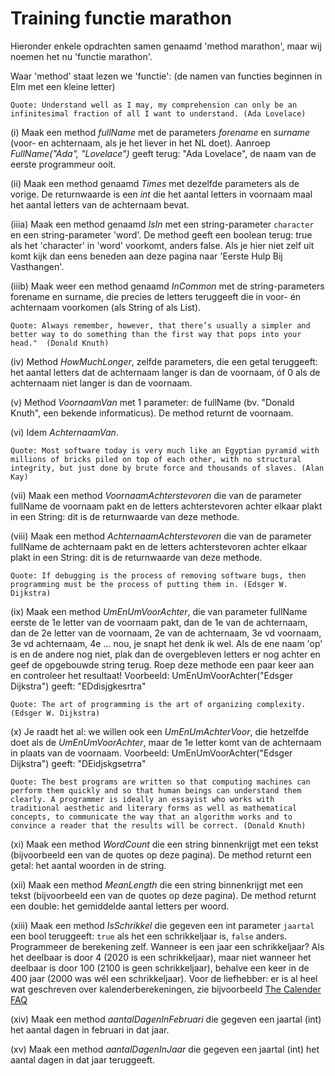 # Training functie marathon

Hieronder enkele opdrachten samen genaamd 'method marathon', maar wij noemen het nu 'functie marathon'.

Waar 'method' staat lezen we 'functie':
(de namen van functies beginnen in Elm met een kleine letter)


`Quote: Understand well as I may, my comprehension can only be an infinitesimal fraction of all I want to understand. (Ada Lovelace)`

(i) Maak een method *fullName* met de parameters *forename* en *surname* (voor- en achternaam, als je het liever in het NL doet).
Aanroep *FullName("Ada", "Lovelace")* geeft terug: "Ada Lovelace", de naam van de eerste programmeur ooit.

(ii) Maak een method genaamd *Times* met dezelfde parameters als de vorige. De returnwaarde is een *int* die het aantal letters in voornaam maal het aantal letters van de achternaam bevat.

(iiia) Maak een method genaamd *IsIn* met een string-parameter `character` en een string-parameter 'word'. De method geeft een boolean terug: true als het 'character' in 'word' voorkomt, anders false. Als je hier niet zelf uit komt kijk dan eens beneden aan deze pagina naar 'Eerste Hulp Bij Vasthangen'.

(iiib) Maak weer een method genaamd *InCommon* met de string-parameters forename en surname, die precies de letters teruggeeft die in voor- én achternaam voorkomen (als String of als List).

`Quote: Always remember, however, that there’s usually a simpler and better way to do something than the first way that pops into your head."  (Donald Knuth)`

(iv) Method *HowMuchLonger*, zelfde parameters, die een getal teruggeeft: het aantal letters dat de achternaam langer is dan de voornaam, óf 0 als de achternaam niet langer is dan de voornaam.

(v) Method *VoornaamVan* met 1 parameter: de fullName
(bv. "Donald Knuth", een bekende informaticus).
De method returnt de voornaam.

(vi) Idem *AchternaamVan*.

`Quote: Most software today is very much like an Egyptian pyramid with millions of bricks piled on top of each other, with no structural integrity, but just done by brute force and thousands of slaves. (Alan Kay)`

(vii) Maak een method *VoornaamAchterstevoren* die van de parameter fullName de voornaam pakt en de letters achterstevoren achter elkaar plakt in een String: dit is de returnwaarde van deze methode.

(viii) Maak een method *AchternaamAchterstevoren* die van de parameter fullName de achternaam pakt en de letters achterstevoren achter elkaar plakt in een String: dit is de returnwaarde van deze methode.

`Quote: If debugging is the process of removing software bugs, then programming must be the process of putting them in. (Edsger W. Dijkstra)`

(ix) Maak een method *UmEnUmVoorAchter*, die van parameter fullName eerste de 1e letter van de voornaam pakt, dan de 1e van de achternaam, dan de 2e letter van de voornaam, 2e van de achternaam, 3e vd voornaam, 3e vd achternaam, 4e ... nou, je snapt het denk ik wel. Als de ene naam 'op' is en de andere nog niet, plak dan de overgebleven letters er nog achter en geef de opgebouwde string terug. Roep deze methode een paar keer aan en controleer het resultaat!
Voorbeeld: UmEnUmVoorAchter("Edsger Dijkstra") geeft: "EDdisjgkesrtra"

`Quote:
The art of programming is the art of organizing complexity. (Edsger W. Dijkstra)`

(x) Je raadt het al: we willen ook een *UmEnUmAchterVoor*, die hetzelfde doet als de *UmEnUmVoorAchter*, maar de 1e letter komt van de achternaam in plaats van de voornaam.
Voorbeeld: UmEnUmVoorAchter("Edsger Dijkstra") geeft: "DEidjskgsetrra"

`Quote: The best programs are written so that computing machines can perform them quickly and so that human beings can understand them clearly. A programmer is ideally an essayist who works with traditional aesthetic and literary forms as well as mathematical concepts, to communicate the way that an algorithm works and to convince a reader that the results will be correct. (Donald Knuth)`

(xi) Maak een method *WordCount* die een string binnenkrijgt met een tekst (bijvoorbeeld een van de quotes op deze pagina). De method returnt een getal: het aantal woorden in de string.

(xii) Maak een method *MeanLength* die een string binnenkrijgt met een tekst (bijvoorbeeld een van de quotes op deze pagina). De method returnt een double: het gemiddelde aantal letters per woord.  

(xiii) Maak een method *IsSchrikkel* die gegeven een int parameter `jaartal` een bool teruggeeft: `true` als het een schrikkeljaar is, `false` anders. Programmeer de berekening zelf.
Wanneer is een jaar een schrikkeljaar? Als het deelbaar is door 4 (2020 is een schrikkeljaar), maar niet wanneer het deelbaar is door 100 (2100 is geen schrikkeljaar), behalve een keer in de 400 jaar (2000 was wél een schrikkeljaar).
Voor de liefhebber: er is al heel wat geschreven over kalenderberekeningen, zie bijvoorbeeld
[The Calender FAQ](https://www.tondering.dk/claus/calendar.html)

(xiv) Maak een method *aantalDagenInFebruari* die gegeven een jaartal (int) het aantal dagen in februari in dat jaar.

(xv) Maak een method *aantalDagenInJaar* die gegeven een jaartal (int) het aantal dagen in dat jaar teruggeeft.
